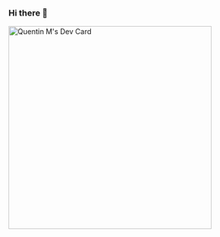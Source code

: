 ### Hi there 👋

<!--
**QuentinMonti/QuentinMonti** is a ✨ _special_ ✨ repository because its `README.md` (this file) appears on your GitHub profile.

Here are some ideas to get you started:

- 🔭 I’m currently working on ...
- 🌱 I’m currently learning ...
- 👯 I’m looking to collaborate on ...
- 🤔 I’m looking for help with ...
- 💬 Ask me about ...
- 📫 How to reach me: ...
- 😄 Pronouns: ...
- ⚡ Fun fact: ...
-->
<a href="https://app.daily.dev/Wasp"><img src="https://api.daily.dev/devcards/95f5e7836f4d47c1824d999fa25574be.png?r=f3d" width="400" alt="Quentin M's Dev Card"/></a>

